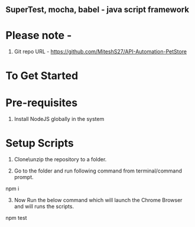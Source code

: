 ## SuperTest, mocha, babel - java script framework

# Please note -
1. Git repo URL - https://github.com/MiteshS27/API-Automation-PetStore

# To Get Started

# Pre-requisites
1. Install NodeJS globally in the system

# Setup Scripts
1. Clone\unzip the repository to a folder.

2. Go to the folder and run following command from terminal/command prompt.   

npm i

3. Now Run the below command which will launch the Chrome Browser and will runs the scripts.      

npm test